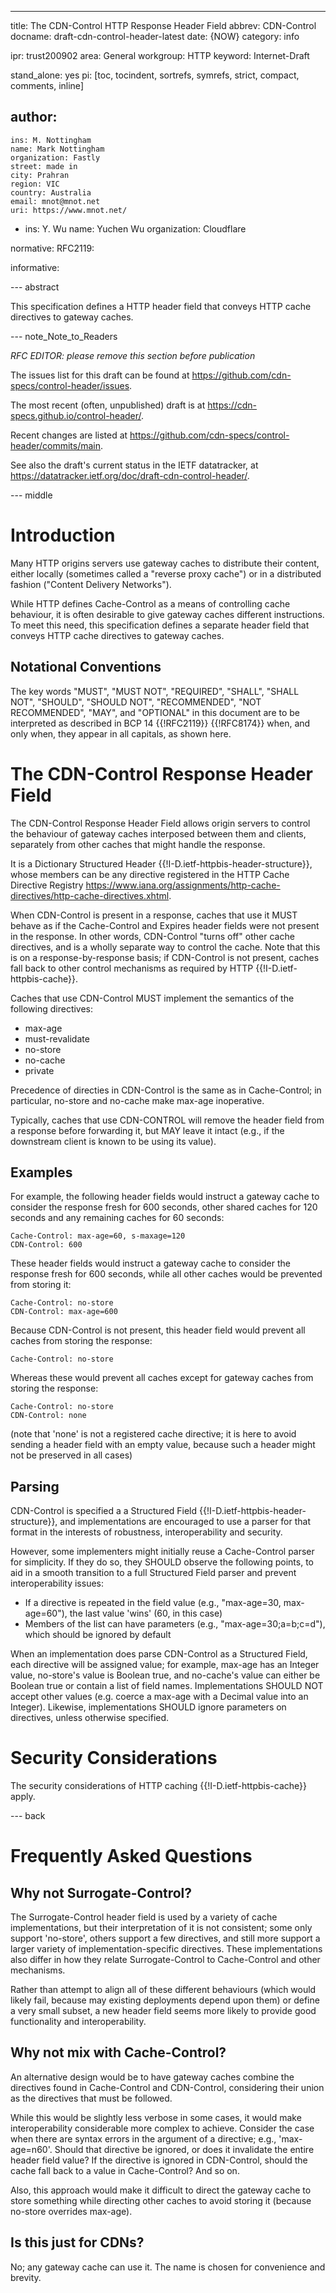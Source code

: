 ---
title: The CDN-Control HTTP Response Header Field
abbrev: CDN-Control
docname: draft-cdn-control-header-latest
date: {NOW}
category: info

ipr: trust200902
area: General
workgroup: HTTP
keyword: Internet-Draft

stand_alone: yes
pi: [toc, tocindent, sortrefs, symrefs, strict, compact, comments, inline]

author:
 -
    ins: M. Nottingham
    name: Mark Nottingham
    organization: Fastly
    street: made in
    city: Prahran
    region: VIC
    country: Australia
    email: mnot@mnot.net
    uri: https://www.mnot.net/
 -
    ins: Y. Wu
    name: Yuchen Wu
    organization: Cloudflare

normative:
  RFC2119:

informative:


--- abstract

This specification defines a HTTP header field that conveys HTTP cache directives to gateway caches.

--- note_Note_to_Readers

*RFC EDITOR: please remove this section before publication*

The issues list for this draft can be found at <https://github.com/cdn-specs/control-header/issues>.

The most recent (often, unpublished) draft is at <https://cdn-specs.github.io/control-header/>.

Recent changes are listed at <https://github.com/cdn-specs/control-header/commits/main>.

See also the draft's current status in the IETF datatracker, at
<https://datatracker.ietf.org/doc/draft-cdn-control-header/>.

--- middle

# Introduction

Many HTTP origins servers use gateway caches to distribute their content, either locally (sometimes called a "reverse proxy cache") or in a distributed fashion ("Content Delivery Networks").

While HTTP defines Cache-Control as a means of controlling cache behaviour, it is often desirable to give gateway caches different instructions. To meet this need, this specification defines a separate header field that conveys HTTP cache directives to gateway caches.

## Notational Conventions

The key words "MUST", "MUST NOT", "REQUIRED", "SHALL", "SHALL NOT", "SHOULD", "SHOULD NOT",
"RECOMMENDED", "NOT RECOMMENDED", "MAY", and "OPTIONAL" in this document are to be interpreted as
described in BCP 14 {{!RFC2119}} {{!RFC8174}} when, and only when, they appear in all capitals, as
shown here.



# The CDN-Control Response Header Field

The CDN-Control Response Header Field allows origin servers to control the behaviour of gateway caches interposed between them and clients, separately from other caches that might handle the response.

It is a Dictionary Structured Header {{!I-D.ietf-httpbis-header-structure}}, whose members can be any directive registered in the HTTP Cache Directive Registry <https://www.iana.org/assignments/http-cache-directives/http-cache-directives.xhtml>.

When CDN-Control is present in a response, caches that use it MUST behave as if the Cache-Control and Expires header fields were not present in the response. In other words, CDN-Control "turns off" other cache directives, and is a wholly separate way to control the cache. Note that this is on a response-by-response basis; if CDN-Control is not present, caches fall back to other control mechanisms as required by HTTP {{!I-D.ietf-httpbis-cache}}.

Caches that use CDN-Control MUST implement the semantics of the following directives:

* max-age
* must-revalidate
* no-store
* no-cache
* private

Precedence of directies in CDN-Control is the same as in Cache-Control; in particular, no-store and no-cache make max-age inoperative.

Typically, caches that use CDN-CONTROL will remove the header field from a response before forwarding it, but MAY leave it intact (e.g., if the downstream client is known to be using its value).

## Examples

For example, the following header fields would instruct a gateway cache to consider the response fresh for 600 seconds, other shared caches for 120 seconds and any remaining caches for 60 seconds:

~~~ example
Cache-Control: max-age=60, s-maxage=120
CDN-Control: 600
~~~

These header fields would instruct a gateway cache to consider the response fresh for 600 seconds, while all other caches would be prevented from storing it:

~~~ example
Cache-Control: no-store
CDN-Control: max-age=600
~~~

Because CDN-Control is not present, this header field would prevent all caches from storing the response:

~~~ example
Cache-Control: no-store
~~~

Whereas these would prevent all caches except for gateway caches from storing the response:

~~~ example
Cache-Control: no-store
CDN-Control: none
~~~

(note that 'none' is not a registered cache directive; it is here to avoid sending a header field with an empty value, because such a header might not be preserved in all cases)


## Parsing

CDN-Control is specified a a Structured Field {{!I-D.ietf-httpbis-header-structure}}, and implementations are encouraged to use a parser for that format in the interests of robustness, interoperability and security.

However, some implementers might initially reuse a Cache-Control parser for simplicity. If they do so, they SHOULD observe the following points, to aid in a smooth transition to a full Structured Field parser and prevent interoperability issues:

* If a directive is repeated in the field value (e.g., "max-age=30, max-age=60"), the last value 'wins' (60, in this case)
* Members of the list can have parameters (e.g., "max-age=30;a=b;c=d"), which should be ignored by default

When an implementation does parse CDN-Control as a Structured Field, each directive will be assigned value; for example, max-age has an Integer value, no-store's value is Boolean true, and no-cache's value can either be Boolean true or contain a list of field names. Implementations SHOULD NOT accept other values (e.g. coerce a max-age with a Decimal value into an Integer). Likewise, implementations SHOULD ignore parameters on directives, unless otherwise specified.


# Security Considerations

The security considerations of HTTP caching {{!I-D.ietf-httpbis-cache}} apply.


--- back

# Frequently Asked Questions

## Why not Surrogate-Control?

The Surrogate-Control header field is used by a variety of cache implementations, but their interpretation of it is not consistent; some only support 'no-store', others support a few directives, and still more support a larger variety of implementation-specific directives. These implementations also differ in how they relate Surrogate-Control to Cache-Control and other mechanisms.

Rather than attempt to align all of these different behaviours (which would likely fail, because may existing deployments depend upon them) or define a very small subset, a new header field seems more likely to provide good functionality and interoperability.

## Why not mix with Cache-Control?

An alternative design would be to have gateway caches combine the directives found in Cache-Control and CDN-Control, considering their union as the directives that must be followed.

While this would be slightly less verbose in some cases, it would make interoperability considerable more complex to achieve. Consider the case when there are syntax errors in the argument of a directive; e.g., 'max-age=n60'. Should that directive be ignored, or does it invalidate the entire header field value? If the directive is ignored in CDN-Control, should the cache fall back to a value in Cache-Control? And so on.

Also, this approach would make it difficult to direct the gateway cache to store something while directing other caches to avoid storing it (because no-store overrides max-age).

## Is this just for CDNs?

No; any gateway cache can use it. The name is chosen for convenience and brevity.

